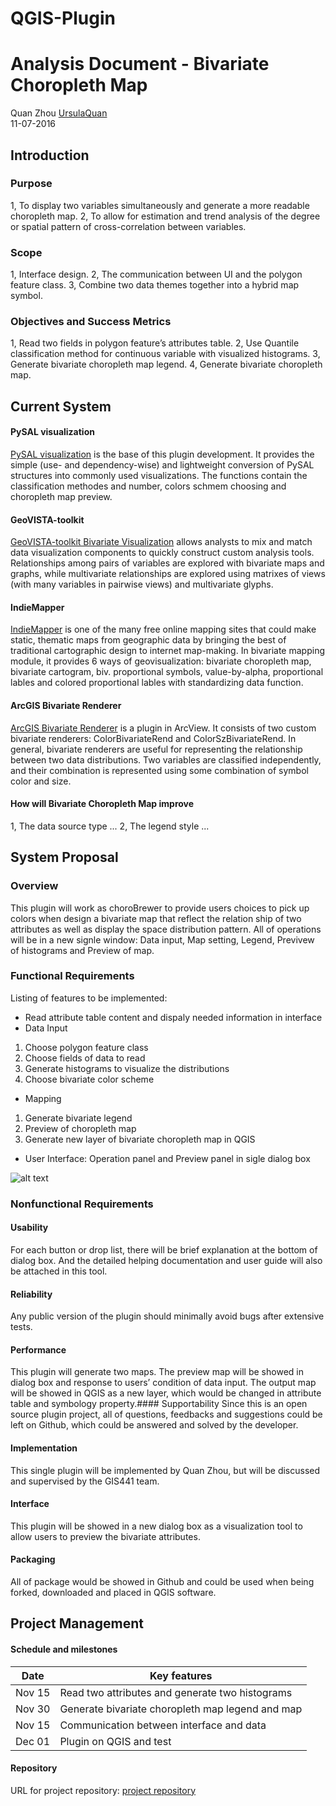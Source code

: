 # QGIS-Plugin
# Analysis Document - Bivariate Choropleth Map
Quan Zhou [UrsulaQuan](https://github.com/UrsulaQuan)  
11-07-2016  

## Introduction
### Purpose  
1, To display two variables simultaneously and generate a more readable choropleth map.
2, To allow for estimation and trend analysis of the degree or spatial pattern of cross-correlation between variables. 

### Scope
1, Interface design.
2, The communication between UI and the polygon feature class.
3, Combine two data themes together into a hybrid map symbol.

### Objectives and Success Metrics
1, Read two fields in polygon feature’s attributes table.
2, Use Quantile classification method for continuous variable with visualized histograms.
3, Generate bivariate choropleth map legend.
4, Generate bivariate choropleth map.

## Current System

#### PySAL visualization
[PySAL visualization](http://pysal.readthedocs.io/en/v1.11.0/library/contrib/index.html?highlight=visualization) is the base of this plugin development. It provides the simple (use- and dependency-wise) and lightweight conversion of PySAL structures into commonly used visualizations. The functions contain the classification methodes and number, colors schmem choosing and choropleth map preview.

#### GeoVISTA-toolkit
[GeoVISTA-toolkit Bivariate Visualization](http://www.geovista.psu.edu/resources/flyers/GeoVizToolkit_InfoSheet_VACCINE_Kickoff.pdf) allows analysts to mix and match data visualization components to quickly construct custom analysis tools. Relationships among pairs of variables are explored with bivariate maps and graphs, while multivariate relationships are explored using matrixes of views (with many variables in pairwise views) and multivariate glyphs. 

#### IndieMapper
[IndieMapper](http://indiemapper.com/app/learnmore.php?l=multivariate) is one of the many free online mapping sites that could make static, thematic maps from geographic data by bringing the best of traditional cartographic design to internet map-making. In bivariate mapping module, it provides 6 ways of geovisualization: bivariate choropleth map, bivariate cartogram, biv. proportional symbols, value-by-alpha, proportional lables and colored proportional lables with standardizing data function.
#### ArcGIS Bivariate Renderer
[ArcGIS Bivariate Renderer](http://resources.esri.com/help/9.3/arcgisdesktop/com/samples/Cartography/Renderers/Bivariate_Renderers/73e5062c-16c5-4fa1-b18c-92022a6c4393.htm) is a plugin in ArcView. It consists of two custom bivariate renderers: ColorBivariateRend and ColorSzBivariateRend. In general, bivariate renderers are useful for representing the relationship between two data distributions. Two variables are classified independently, and their combination is represented using some combination of symbol color and size.

#### How will Bivariate Choropleth Map improve
1, The data source type
...
2, The legend style
...

## System Proposal
### Overview
This plugin will work as choroBrewer to provide users choices to pick up colors when design a bivariate map that reflect the relation ship of two attributes as well as display the space distribution pattern. All of operations will be in a new signle window: Data input, Map setting, Legend, Previvew of histograms and Preview of map.
### Functional Requirements
Listing of features to be implemented:
* Read attribute table content and dispaly needed information in interface
* Data Input
1. Choose polygon feature class
2. Choose fields of data to read
3. Generate histograms to visualize the distributions
4. Choose bivariate color scheme
* Mapping
1. Generate bivariate legend
2. Preview of choropleth map
3. Generate new layer of bivariate choropleth map in QGIS
* User Interface: Operation panel and Preview panel in sigle dialog box

![alt text](ui.png)

### Nonfunctional Requirements
#### Usability
For each button or drop list, there will be brief explanation at the bottom of dialog box. And the detailed helping documentation and user guide will also be attached in this tool.
#### Reliability
Any public version of the plugin should minimally avoid bugs after extensive tests. 
#### Performance
This plugin will generate two maps. The preview map will be showed in dialog box and response to users’ condition of data input. The output map will be showed in QGIS as a new layer, which would be changed in attribute table and symbology property.#### Supportability
Since this is an open source plugin project, all of questions, feedbacks and suggestions could be left on Github, which could be answered and solved by the developer.
#### Implementation
This single plugin will be implemented by Quan Zhou, but will be discussed and supervised by the GIS441 team.
#### Interface
This plugin will be showed in a new dialog box as a visualization tool to allow users to preview the bivariate attributes.
#### Packaging
All of package would be showed in Github and could be used when being forked, downloaded and placed in QGIS software.

## Project Management
#### Schedule and milestones
Date | Key features
--- | ---
Nov 15 | Read two attributes and generate two histograms
Nov 30 | Generate bivariate choropleth map legend and map
Nov 15 | Communication between interface and data
Dec 01 | Plugin on QGIS and test

#### Repository
URL for project repository: [project repository](git@github.com:UrsulaQuan/QGIS-Plugin.git)
